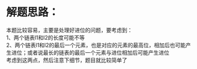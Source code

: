 解题思路：
===
本题比较容易，主要是处理好进位的问题，要考虑到：<br>
    1、两个链表l1和l2的长度可能不等<br>
    2、两个链表l1和l2的最后一个元素，也是对应的元素的最高位，相加后也可能产生进位；或者说最长的链表的最后一个元素与进位相加后可能产生进位<br>
考虑到这两点，然后注意下细节，题目就比较简单了

